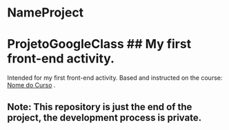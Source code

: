 # NameProject
# ProjetoGoogleClass ## My first front-end activity.
Intended for my first front-end activity. Based and instructed on the course: [Nome do Curso](https://www.linkDoCuso.com)  .

## __Note: This repository is just the end of the project, the development process is private.__
